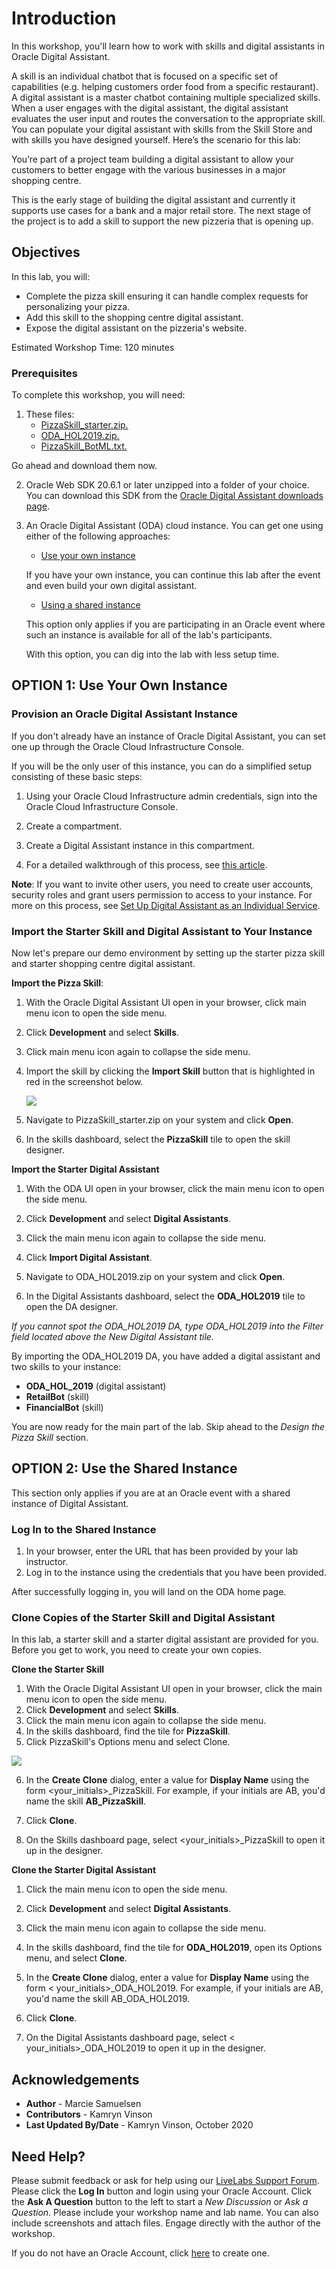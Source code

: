 # Introduction

In this workshop, you'll learn how to work with skills and digital assistants in Oracle Digital Assistant.

A skill is an individual chatbot that is focused on a specific set of capabilities (e.g. helping customers order food from a specific restaurant).
A digital assistant is a master chatbot containing multiple specialized skills. When a user engages with the digital assistant, the digital assistant evaluates the user input and routes the conversation to the appropriate skill. You can populate your digital assistant with skills from the Skill Store and with skills you have designed yourself.
Here’s the scenario for this lab:

You’re part of a project team building a digital assistant to allow your customers to better engage with the various businesses in a major shopping centre.

This is the early stage of building the digital assistant and currently it supports use cases for a bank and a major retail store. The next stage of the project is to add a skill to support the new pizzeria that is opening up.


## Objectives

In this lab, you will:
* Complete the pizza skill ensuring it can handle complex requests for personalizing your pizza.
* Add this skill to the shopping centre digital assistant.
* Expose the digital assistant on the pizzeria's website.

Estimated Workshop Time: 120 minutes

### Prerequisites

To complete this workshop, you will need:

1. These files:
    - [PizzaSkill_starter.zip.](https://docs.oracle.com/en/cloud/paas/digital-assistant/tutorial-digital-assistant/files/PizzaSkill_starter.zip)
    - [ODA_HOL2019.zip.](https://docs.oracle.com/en/cloud/paas/digital-assistant/tutorial-digital-assistant/files/ODA_HOL2019.zip)
    - [PizzaSkill_BotML.txt.](https://docs.oracle.com/en/cloud/paas/digital-assistant/tutorial-digital-assistant/files/PizzaSkill_BotML.txt)

  Go ahead and download them now.

2. Oracle Web SDK 20.6.1 or later unzipped into a folder of your choice.
  You can download this SDK from the [Oracle Digital Assistant downloads page](http://bit.ly/amcedownloads).

3. An Oracle Digital Assistant (ODA) cloud instance. You can get one using either of the following approaches:
    - [Use your own instance](https://docs.oracle.com/en/cloud/paas/digital-assistant/tutorial-digital-assistant/#trial)

    If you have your own instance, you can continue this lab after the event and even build your own digital assistant.

    - [Using a shared instance](https://docs.oracle.com/en/cloud/paas/digital-assistant/tutorial-digital-assistant/#shared-instance) 

    This option only applies if you are participating in an Oracle event where such an instance is available for all of the lab's participants.

    With this option, you can dig into the lab with less setup time.

## **OPTION 1**: Use Your Own Instance

### Provision an Oracle Digital Assistant Instance

If you don't already have an instance of Oracle Digital Assistant, you can set one up through the Oracle Cloud Infrastructure Console.

If you will be the only user of this instance, you can do a simplified setup consisting of these basic steps:

1. Using your Oracle Cloud Infrastructure admin credentials, sign into the Oracle Cloud Infrastructure Console.

2. Create a compartment.

3. Create a Digital Assistant instance in this compartment.

4. For a detailed walkthrough of this process, see [this article](https://blogs.oracle.com/mobile/techexchange%3A-getting-started-with-oracle-digital-assistant-on-oracle-cloud-infrastructure-oci).

**Note**: If you want to invite other users, you need to create user accounts, security roles and grant users permission to access to your instance. For more on this process, see [Set Up Digital Assistant as an Individual Service](https://www.oracle.com/pls/topic/lookup?ctx=en/cloud/paas/digital-assistant&id=GUID-7E4F1CE5-FB40-45DF-B0F0-949289F5E184).

### Import the Starter Skill and Digital Assistant to Your Instance

Now let's prepare our demo environment by setting up the starter pizza skill and starter shopping centre digital assistant.

**Import the Pizza Skill**:

1. With the Oracle Digital Assistant UI open in your browser, click main menu icon to open the side menu.
2. Click **Development** and select **Skills**.
3. Click main menu icon again to collapse the side menu.
4. Import the skill by clicking the **Import Skill** button that is highlighted in red in the screenshot below.

    ![](../images/import-skill.png " ")

5. Navigate to PizzaSkill_starter.zip on your system and click **Open**.
6. In the skills dashboard, select the **PizzaSkill** tile to open the skill designer.

**Import the Starter Digital Assistant**

1. With the ODA UI open in your browser, click the main menu icon to open the side menu.

2. Click **Development** and select **Digital Assistants**.

3. Click the main menu icon again to collapse the side menu.

4. Click **Import Digital Assistant**.

5. Navigate to ODA_HOL2019.zip on your system and click **Open**.

6. In the Digital Assistants dashboard, select the **ODA_HOL2019** tile to open the DA designer.

  *If you cannot spot the ODA\_HOL2019 DA, type ODA\_HOL2019 into the Filter field located above the New Digital Assistant tile.*

  By importing the ODA\_HOL2019 DA, you have added a digital assistant and two skills to your instance:

  - **ODA\_HOL\_2019** (digital assistant)
  - **RetailBot** (skill)
  - **FinancialBot** (skill)

You are now ready for the main part of the lab. Skip ahead to the *Design the Pizza Skill* section.


## **OPTION 2**: Use the Shared Instance

This section only applies if you are at an Oracle event with a shared instance of Digital Assistant.

### Log In to the Shared Instance

1. In your browser, enter the URL that has been provided by your lab instructor.
2. Log in to the instance using the credentials that you have been provided.

After successfully logging in, you will land on the ODA home page.

### Clone Copies of the Starter Skill and Digital Assistant

In this lab, a starter skill and a starter digital assistant are provided for you. Before you get to work, you need to create your own copies.

**Clone the Starter Skill**

1. With the Oracle Digital Assistant UI open in your browser, click the main menu icon to open the side menu.
2. Click **Development** and select **Skills**.
3. Click the main menu icon again to collapse the side menu.
4. In the skills dashboard, find the tile for **PizzaSkill**.
5. Click PizzaSkill's Options menu and select Clone.

  ![](../images/clone-skill.png " ")

6. In the **Create Clone** dialog, enter a value for **Display Name** using the form <your_initials\>\_PizzaSkill.
  For example, if your initials are AB, you'd name the skill **AB\_PizzaSkill**.

7. Click **Clone**.

8. On the Skills dashboard page, select <your_initials\>\_PizzaSkill to open it up in the designer.

**Clone the Starter Digital Assistant**

1. Click the main menu icon to open the side menu.
2. Click **Development** and select **Digital Assistants**.
3. Click the main menu icon again to collapse the side menu.
4. In the skills dashboard, find the tile for **ODA\_HOL2019**, open its Options menu, and select **Clone**.
5. In the **Create Clone** dialog, enter a value for **Display Name** using the form < your_initials>\_ODA\_HOL2019.
  For example, if your initials are AB, you'd name the skill AB\_ODA\_HOL2019.

6. Click **Clone**.
7. On the Digital Assistants dashboard page, select < your_initials>\_ODA\_HOL2019 to open it up in the designer.

## Acknowledgements
* **Author** - Marcie Samuelsen
* **Contributors** -  Kamryn Vinson
* **Last Updated By/Date** - Kamryn Vinson, October 2020


## Need Help?
Please submit feedback or ask for help using our [LiveLabs Support Forum](https://community.oracle.com/tech/developers/categories/livelabsdiscussions). Please click the **Log In** button and login using your Oracle Account. Click the **Ask A Question** button to the left to start a *New Discussion* or *Ask a Question*.  Please include your workshop name and lab name.  You can also include screenshots and attach files.  Engage directly with the author of the workshop.

If you do not have an Oracle Account, click [here](https://profile.oracle.com/myprofile/account/create-account.jspx) to create one.
